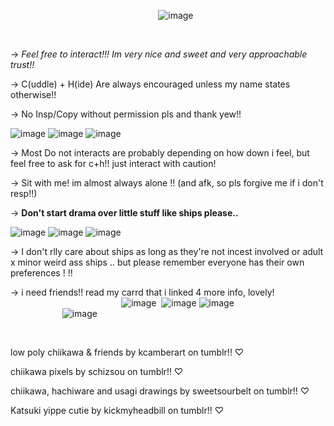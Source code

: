 ‎ ‎ ‎ ‎ ‎‎ ‎ ‎ ‎  ‎‎ ‎ ‎ ‎ ‎  ‎ ‎ ‎ ‎ ‎ ‎ ‎‎ ‎ ‎ ‎  ‎‎ ‎‎ ‎ ‎ ‎ ‎ ‎ ‎‎ ‎‎ ‎ ‎ ‎ ‎ ‎ ‎ ‎ ‎ ‎ ‎ ‎ ‎ ‎ ‎ ‎ ‎‎ ‎ ‎ ‎ ‎ ‎ ‎ ‎ ‎ ‎ ‎ ‎ ‎ ![image](https://github.com/user-attachments/assets/86b5a2d5-9322-4dc1-96cd-d69b1af71284)

‎ ‎ ‎ ‎ ‎ ‎ ‎  ‎ ‎



-> *Feel free to interact!!! Im very nice and sweet and very approachable trust!!*


-> C(uddle) + H(ide) Are always encouraged unless my name states otherwise!! 


-> No Insp/Copy without permission pls and thank yew!! 



 ![image](https://github.com/user-attachments/assets/237adb6c-a88d-42d4-b356-8b25744f340c) ![image](https://github.com/user-attachments/assets/e95bff3e-0488-43e8-8fab-d2c079c55266) ![image](https://github.com/user-attachments/assets/ffc60b40-4d24-44c7-9aef-8e79766f8b34)



-> Most Do not interacts are probably depending on how down i feel, but feel free to ask for c+h!! just interact with caution! 


-> Sit with me! im almost always alone !! (and afk, so pls forgive me if i don't resp!!) 


-> **Don't start drama over little stuff like ships please..** 


![image](https://github.com/user-attachments/assets/64a2954b-3367-4aa6-944e-aabaeb439b6d) ![image](https://github.com/user-attachments/assets/5ebd6494-ad5e-46eb-b06f-3a6cfc90cce4) ![image](https://github.com/user-attachments/assets/94dbf412-2743-4206-8603-15db47320648)




-> I don't rlly care about ships as long as they're not incest involved or adult x minor weird ass ships .. but please remember everyone has their own preferences ! !!




-> i need friends!! read my carrd that i linked 4 more info, lovely! 
‎ ‎ ‎ ‎     ‎ ‎ ‎ ‎ ‎ ‎‎ ‎‎ ‎ ‎ ‎ ‎ ‎ ‎ ‎ ‎ ‎ ‎ ‎ ‎ ‎ ‎ ‎ ‎ ‎ ‎  ‎  ‎ ‎ ‎ ‎ ‎ ‎ ‎ ‎ ‎ ‎ ‎ ‎ ‎ ‎ ‎ ‎ ‎ ‎ ‎  ‎ ‎ ‎ ‎ ‎ ‎ ‎ ‎ ‎ ‎ ‎ ‎ ‎  ‎ ‎ ‎ ‎ ‎ ‎ ‎ ‎ ‎ ‎ ‎  ‎ ‎![image](https://github.com/user-attachments/assets/72dbafea-18ef-4410-9177-d051d637a48d)
 ‎ ‎![image](https://github.com/user-attachments/assets/246308df-e539-4081-859e-fb380cf681c0) 
![image](https://github.com/user-attachments/assets/35c624fa-3fc5-4a28-b209-0c1e93289e40)
‎ ‎ ‎ ‎ ‎ ‎ ‎ ‎ ‎ ‎ ‎ ‎‎ ‎‎ ‎ ‎ ‎ ‎ ‎ ‎ ‎ ‎ ‎ ‎ ‎ ‎ ‎ ‎ ‎ ‎ ‎ ‎  ‎  ‎ ‎ ‎ ‎ ‎ ‎ ‎ ‎ ‎ ‎ ‎ ‎ ‎ ‎ ‎ ‎ ‎ ‎ ‎  ‎ ‎ ‎ ‎ ‎ ‎ ‎ ‎ ‎ ‎ ‎ ‎ ‎  ‎ ‎ ‎ ‎ ‎ ‎ ‎ ‎ ‎‎ ‎ ‎ ‎ ‎ ‎ ‎ ‎ ‎ ‎ ‎ ‎ ‎ ‎ ‎ ‎ ‎ ‎ ‎ ‎ ‎  ‎ ‎ ‎ ‎ ‎ ‎ ‎ ‎ ‎ ‎ ‎  ‎ ‎ ‎  ‎ ![image](https://github.com/user-attachments/assets/4d22bb9e-f8af-4672-b516-165569a8d343)



‎ ‎ ‎ ‎ ‎ ‎ ‎ ‎ ‎ ‎ ‎ ‎‎ ‎‎ ‎ ‎ ‎ ‎ ‎ ‎ ‎ ‎ ‎ ‎ ‎ ‎ ‎ ‎ ‎ ‎ ‎ ‎  ‎  ‎ ‎ ‎ ‎ ‎ ‎ ‎ ‎ ‎ ‎ ‎ ‎ ‎ ‎ ‎ ‎ ‎ ‎ ‎  ‎ ‎ ‎ ‎ ‎ ‎ ‎ ‎ ‎ ‎ ‎ ‎ ‎  ‎ ‎ ‎ ‎ ‎ ‎ ‎ ‎ 

low poly chiikawa & friends by kcamberart on tumblr!! ♡

chiikawa pixels by schizsou on tumblr!! ♡

chiikawa, hachiware and usagi drawings by sweetsourbelt on tumblr!! ♡

Katsuki yippe cutie by kickmyheadbill on tumblr!! ♡
